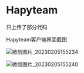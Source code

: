 # Hapyteam
只上传了部分代码

Hapyteam客户端界面截图

![微信图片_20230205155234](https://user-images.githubusercontent.com/98374648/216807848-2f04e0af-c8a1-44cb-b427-ff6241a35c1b.jpg)

![微信图片_20230205155240](https://user-images.githubusercontent.com/98374648/216807850-bd627611-bbf9-433d-9165-17dae4619769.jpg)
